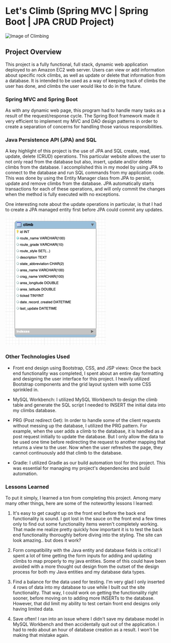 # Let's Climb (Spring MVC | Spring Boot | JPA CRUD Project)
![Image of Climbing](https://jimmychin.com/wp-content/uploads/2016/10/Alex-Honnold_SquareSpace-1200x800.jpg)

## Project Overview
This project is a fully functional, full stack, dynamic web application deployed to an Amazon EC2 web server. Users can view or add information about specific rock climbs, as well as update or delete that information from a database. It is intended to be used as a way of keeping track of climbs the user has done, and climbs the user would like to do in the future.

### Spring MVC and Spring Boot
As with any dynamic web page, this program had to handle many tasks as a result of the request/response cycle. The Spring Boot framework made it very efficient to implement my MVC and DAO design patterns in order to create a separation of concerns for handling those various responsibilities.

### Java Persistence API (JPA) and SQL
A key highlight of this project is the use of JPA and SQL create, read, update, delete (CRUD) operations. This particular website allows the user to not only read from the database but also, insert, update and/or delete climbs from the database. I accomplished this in my model by using JPA to connect to the database and run SQL commands from my application code. This was done by using the Entity Manager class from JPA to persist, update and remove climbs from the database. JPA automatically starts transactions for each of these operations, and will only commit the changes when the method is fully executed with no exceptions.

One interesting note about the update operations in particular, is that I had to create a JPA managed entity first before JPA could commit any updates.

![Image of MySQL Database Schema](/ClimbsApp/src/main/webapp/media/photos/databaseSchema.jpg)

### Other Technologies Used
* Front end design using Bootstrap, CSS, and JSP views: Once the back end functionality was completed, I spent about an entire day formatting and designing the user interface for this project. I heavily utilized Bootstrap components and the grid layout system with some CSS sprinkled in.

* MySQL Workbench: I utilized MySQL Workbench to design the climb table and generate the SQL script I needed to INSERT the initial data into my climbs database.

* PRG (Post redirect Get): In order to handle some of the client requests without messing up the database, I utilized the PRG pattern. For example, when the user adds a climb to the database, it is handled as a post request initially to update the database. But I only allow the data to be used one time before redirecting the request to another mapping that returns a view to the user. Now when the user refreshes the page, they cannot continuously add that climb to the database.

* Gradle: I utilized Gradle as our build automation tool for this project. This was essential for managing my project's dependencies and build automation.

### Lessons Learned
To put it simply, I learned a ton from completing this project. Among many many other things, here are some of the noteworthy lessons I learned:

1. It's easy to get caught up on the front end before the back end functionality is sound.
I got lost in the sauce on the front end a few times only to find out some functionality items weren't completely working. That made me realize pretty quickly how important it is to test the back end functionality thoroughly before diving into the styling. The site can look amazing.. but does it work?

2. Form compatibility with the Java entity and database fields is critical!
I spent a lot of time getting the form inputs for adding and updating climbs to map properly to my java entities. Some of this could have been avoided with a more thought out design from the outset of the design process for both my Java entities and my database data types.

3. Find a balance for the data used for testing.
I'm very glad I only inserted 4 rows of data into my database to use while I built out the site functionality. That way, I could work on getting the functionality right sooner, before moving on to adding more INSERTs to the database. However, that did limit my ability to test certain front end designs only having limited data.

4. Save often!
I ran into an issue where I didn't save my database model in MySQL Workbench and then accidentally quit out of the application. I had to redo about an hour of database creation as a result. I won't be making that mistake again.
